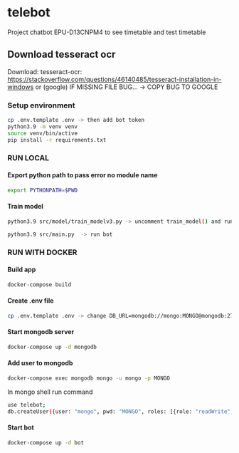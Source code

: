 # telebot
Project chatbot EPU-D13CNPM4 to see timetable and test timetable

## Download tesseract ocr
Download: tesseract-ocr: https://stackoverflow.com/questions/46140485/tesseract-installation-in-windows or (google)
IF MISSING FILE BUG... -> COPY BUG TO GOOGLE


### Setup environment
```bash
cp .env.template .env -> then add bot token
python3.9 -m venv venv
source venv/bin/active
pip install -r requirements.txt
```
### RUN LOCAL
#### Export python path to pass error no module name
```bash
export PYTHONPATH=$PWD
```
#### Train model
```bash
python3.9 src/model/train_modelv3.py -> uncomment train_model() and run to train_model
```
```bash
python3.9 src/main.py  -> run bot
```

### RUN WITH DOCKER
#### Build app
```bash
docker-compose build
```
#### Create .env file
```bash
cp .env.template .env -> change DB_URL=mongodb://mongo:MONGO@mongodb:27017
```
#### Start mongodb server
```bash
docker-compose up -d mongodb
```
#### Add user to mongodb
```bash
docker-compose exec mongodb mongo -u mongo -p MONGO
```
In mongo shell run command
```bash
use telebot;
db.createUser({user: "mongo", pwd: "MONGO", roles: [{role: "readWrite", db: "telebot"}]});
```
#### Start bot
```bash
docker-compose up -d bot
```